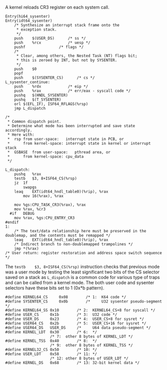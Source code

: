 A kernel reloads CR3 register on each system call.

```
Entry(hi64_sysenter)
Entry(idt64_sysenter)
	/* Synthesize an interrupt stack frame onto the
	 * exception stack.
	 */
	push	$(USER_DS)		/* ss */
	push	%rcx			/* uesp */
	pushf				/* flags */
	/*
	 * Clear, among others, the Nested Task (NT) flags bit;
	 * this is zeroed by INT, but not by SYSENTER.
	 */
	push	$0
	popf
	push	$(SYSENTER_CS)		/* cs */ 
L_sysenter_continue:
	push	%rdx			/* eip */
	push	%rax			/* err/eax - syscall code */
	pushq	$(HNDL_SYSENTER)
	pushq	$(T_SYSENTER)
	orl	$(EFL_IF), ISF64_RFLAGS(%rsp)
	jmp L_dispatch

/*
 * Common dispatch point.
 * Determine what mode has been interrupted and save state accordingly.
 * Here with:
 *	rsp	from user-space:   interrupt state in PCB, or
 *		from kernel-space: interrupt state in kernel or interrupt stack
 *	GSBASE	from user-space:   pthread area, or
 *		from kernel-space: cpu_data
 */

L_dispatch:
	pushq	%rax
	testb	$3, 8+ISF64_CS(%rsp)
	jz	1f
     	swapgs
	leaq	EXT(idt64_hndl_table0)(%rip), %rax
     	mov	16(%rax), %rax

	mov	%gs:CPU_TASK_CR3(%rax), %rax 
	mov	%rax, %cr3
  #if	DEBUG
	mov	%rax, %gs:CPU_ENTRY_CR3
#endif
1:
	/* The text/data relationship here must be preserved in the doublemap, and the contents must be remapped */
	leaq	EXT(idt64_hndl_table0)(%rip), %rax
	/* Indirect branch to non-doublemapped trampolines */
	jmp *(%rax)
/* User return: register restoration and address space switch sequence */
```

The ```testb	$3, 8+ISF64_CS(%rsp)``` instruction checks that previous mode was a user mode by testing the least significant two bits of the CS selector saved on a stack as ```L_dispatch``` is a common code for various type of traps and can be called from a kernel mode. The both user code and sysenter selectors have these bits set to 1 (0x*b pattern).
```
#define KERNEL64_CS 	0x08		/* 1:  K64 code */
#define SYSENTER_CS 	0x0b 		/*     U32 sysenter pseudo-segment */
#define	KERNEL64_SS	0x10		/* 2:  KERNEL64_CS+8 for syscall */
#define USER_CS		0x1b		/* 3:  U32 code */
#define USER_DS		0x23		/* 4:  USER_CS+8 for sysret */
#define USER64_CS	0x2b		/* 5:  USER_CS+16 for sysret */
#define USER64_DS	USER_DS		/*     U64 data pseudo-segment */
#define KERNEL_LDT	0x30		/* 6:  */
					/* 7:  other 8 bytes of KERNEL_LDT */
#define KERNEL_TSS	0x40		/* 8:  */
					/* 9:  other 8 bytes of KERNEL_TSS */
#define KERNEL32_CS	0x50		/* 10: */
#define USER_LDT	0x58		/* 11: */
					/* 12: other 8 bytes of USER_LDT */
#define KERNEL_DS	0x68		/* 13: 32-bit kernel data */
```
